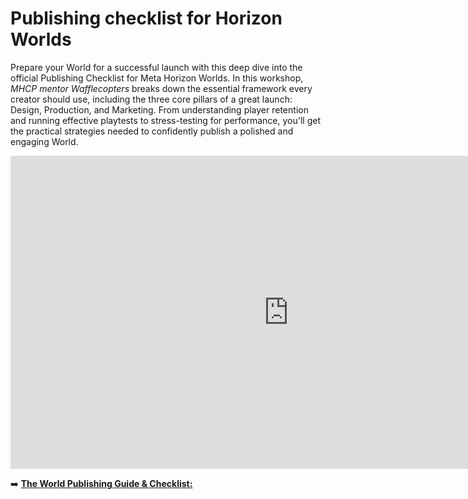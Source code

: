 # Publishing checklist for Horizon Worlds
Prepare your World for a successful launch with this deep dive into the official Publishing Checklist for Meta Horizon Worlds. In this workshop, *MHCP mentor Wafflecopters* breaks down the essential framework every creator should use, including the three core pillars of a great launch: Design, Production, and Marketing. From understanding player retention and running effective playtests to stress-testing for performance, you'll get the practical strategies needed to confidently publish a polished and engaging World.

<iframe width="890" height="501" src="https://www.youtube.com/embed/rwuS31e3qOw" title="Publishing Checklist for Horizon Worlds" frameborder="0" allow="accelerometer; autoplay; clipboard-write; encrypted-media; gyroscope; picture-in-picture; web-share" referrerpolicy="strict-origin-when-cross-origin" allowfullscreen></iframe>

➡️ [**The World Publishing Guide & Checklist:**](https://raw.githubusercontent.com/MHCPCreators/worlds-documentation/main/docs/manuals-and-cheat-sheets/MHCP_Publishing_Checklist.pdf)